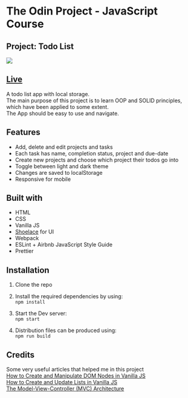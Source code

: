 # The Odin Project - JavaScript Course

## Project: Todo List

![](./docs/demo.gif)

## [Live](https://isikava.github.io/todo-list/)

A todo list app with local storage.  
The main purpose of this project is to learn OOP and SOLID principles, which have been applied to some extent.  
The App should be easy to use and navigate.

## Features

- Add, delete and edit projects and tasks
- Each task has name, completion status, project and due-date
- Create new projects and choose which project their todos go into
- Toggle between light and dark theme
- Changes are saved to localStorage
- Responsive for mobile

## Built with

- HTML
- CSS
- Vanilla JS
- [Shoelace](https://shoelace.style/) for UI
- Webpack
- ESLint + Airbnb JavaScript Style Guide
- Prettier

## Installation

1. Clone the repo

2. Install the required dependencies by using:  
   `npm install`

3. Start the Dev server:  
   `npm start`

4. Distribution files can be produced using:  
   `npm run build`

## Credits

Some very useful articles that helped me in this project <br>
[How to Create and Manipulate DOM Nodes in Vanilla JS](https://javascript.plainenglish.io/working-with-the-dom-in-vanilla-js-apps-part-1-bf8ccc0faaed)  
[How to Create and Update Lists in Vanilla JS](https://javascript.plainenglish.io/working-with-the-dom-in-vanilla-js-apps-part-2-ebd9a8064f6c)  
[The Model-View-Controller (MVC) Architecture](https://drstearns.github.io/tutorials/mvc/)
